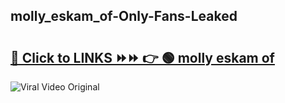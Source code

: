 
 ## molly_eskam_of-Only-Fans-Leaked

# <h2><a href="https://clipsfans.com/molly_eskam_of&ref=git">🔗 Click to LINKS ⏩⏩ 👉 🟢 molly eskam of </a></h2>

<a href="https://clipsfans.com/molly_eskam_of&ref=git" rel="nofollow" data-target="animated-image.originalLink"><img src="https://i.ibb.co.com/xMMVF88/686577567.gif" alt="Viral Video Original" style="max-width: 100%; display: inline-block;" data-target="animated-image.originalImage"></a>
